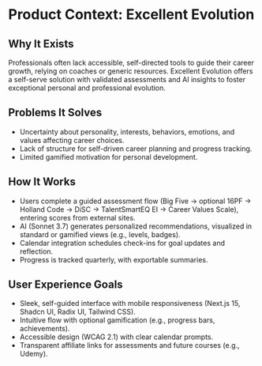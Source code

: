# Product Context: Excellent Evolution

## Why It Exists
Professionals often lack accessible, self-directed tools to guide their career growth, relying on coaches or generic resources. Excellent Evolution offers a self-serve solution with validated assessments and AI insights to foster exceptional personal and professional evolution.

## Problems It Solves
- Uncertainty about personality, interests, behaviors, emotions, and values affecting career choices.
- Lack of structure for self-driven career planning and progress tracking.
- Limited gamified motivation for personal development.

## How It Works
- Users complete a guided assessment flow (Big Five → optional 16PF → Holland Code → DiSC → TalentSmartEQ EI → Career Values Scale), entering scores from external sites.
- AI (Sonnet 3.7) generates personalized recommendations, visualized in standard or gamified views (e.g., levels, badges).
- Calendar integration schedules check-ins for goal updates and reflection.
- Progress is tracked quarterly, with exportable summaries.

## User Experience Goals
- Sleek, self-guided interface with mobile responsiveness (Next.js 15, Shadcn UI, Radix UI, Tailwind CSS).
- Intuitive flow with optional gamification (e.g., progress bars, achievements).
- Accessible design (WCAG 2.1) with clear calendar prompts.
- Transparent affiliate links for assessments and future courses (e.g., Udemy).